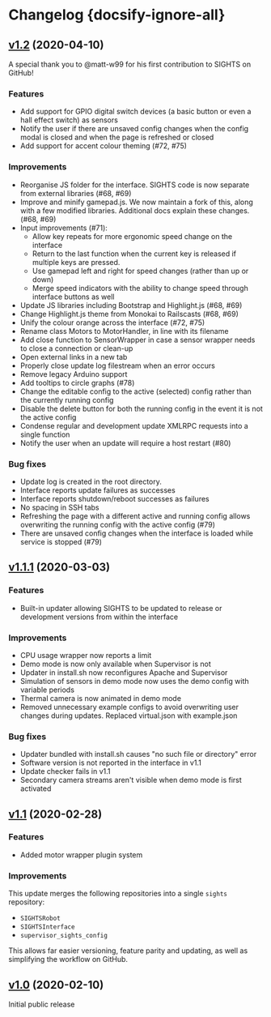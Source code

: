 # Changelog {docsify-ignore-all}
## [v1.2](https://github.com/SFXRescue/sights/releases/tag/v1.2) (2020-04-10)

A special thank you to @matt-w99 for his first contribution to SIGHTS on GitHub!

### Features

- Add support for GPIO digital switch devices (a basic button or even a hall effect switch) as sensors
- Notify the user if there are unsaved config changes when the config modal is closed and when the page is refreshed or closed
- Add support for accent colour theming (#72, #75)

### Improvements

- Reorganise JS folder for the interface. SIGHTS code is now separate from external libraries (#68, #69)
- Improve and minify gamepad.js. We now maintain a fork of this, along with a few modified libraries. Additional docs explain these changes. (#68, #69)
- Input improvements (#71):
  - Allow key repeats for more ergonomic speed change on the interface
  - Return to the last function when the current key is released if multiple keys are pressed.
  - Use gamepad left and right for speed changes (rather than up or down)
  - Merge speed indicators with the ability to change speed through interface buttons as well
- Update JS libraries including Bootstrap and Highlight.js (#68, #69)
- Change Highlight.js theme from Monokai to Railscasts (#68, #69)
- Unify the colour orange across the interface (#72, #75)
- Rename class Motors to MotorHandler, in line with its filename
- Add close function to SensorWrapper in case a sensor wrapper needs to close a connection or clean-up
- Open external links in a new tab
- Properly close update log filestream when an error occurs
- Remove legacy Arduino support
- Add tooltips to circle graphs (#78)
- Change the editable config to the active (selected) config rather than the currently running config
- Disable the delete button for both the running config in the event it is not the active config
- Condense regular and development update XMLRPC requests into a single function
- Notify the user when an update will require a host restart (#80)

### Bug fixes

- Update log is created in the root directory.
- Interface reports update failures as successes
- Interface reports shutdown/reboot successes as failures
- No spacing in SSH tabs
- Refreshing the page with a different active and running
config allows overwriting the running config with the active
config (#79)
- There are unsaved config changes when the interface is loaded while service is stopped (#79)

## [v1.1.1](https://github.com/SFXRescue/sights/releases/tag/v1.1.1) (2020-03-03)

### Features

- Built-in updater allowing SIGHTS to be updated to release or development versions from within the interface

### Improvements

- CPU usage wrapper now reports a limit
- Demo mode is now only available when Supervisor is not
- Updater in install.sh now reconfigures Apache and Supervisor
- Simulation of sensors in demo mode now uses the demo config with variable periods
- Thermal camera is now animated in demo mode
- Removed unnecessary example configs to avoid overwriting user changes during updates. Replaced virtual.json with example.json

### Bug fixes

- Updater bundled with install.sh causes "no such file or directory" error
- Software version is not reported in the interface in v1.1
- Update checker fails in v1.1
- Secondary camera streams aren't visible when demo mode is first activated

## [v1.1](https://github.com/SFXRescue/sights/releases/tag/v1.1) (2020-02-28)

### Features

- Added motor wrapper plugin system

### Improvements

This update merges the following repositories into a single `sights` repository:

- `SIGHTSRobot`
- `SIGHTSInterface`
- `supervisor_sights_config`

This allows far easier versioning, feature parity and updating, as well as simplifying the workflow on GitHub.

## [v1.0](https://github.com/SFXRescue/sights/releases/tag/v1.0) (2020-02-10)

Initial public release

